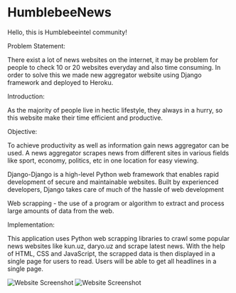 # HumblebeeNews

Hello, this is Humblebeeintel community!

Problem Statement:

There exist a lot of news websites on the internet, it may be problem for people to check 10 or 20 websites everyday and also time consuming. In order to solve this we made new aggregator website using Django framework and deployed to Heroku.

Introduction:

As the majority of people live in hectic lifestyle, they always in a hurry, so this website make their time efficient and productive.

Objective:

To achieve productivity as well as information gain news aggregator can be used. A news aggregator scrapes news from different sites in various fields like sport, economy, politics, etc  in one location for easy viewing.

Django-Django is a high-level Python web framework that enables rapid development of secure and maintainable websites. Built by experienced developers, Django takes care of much of the hassle of web development

Web scrapping - the use of a program or algorithm to extract and process large amounts of data from the web.

Implementation:

This application uses Python web scrapping libraries to crawl some popular news websites like kun.uz, daryo.uz and scrape latest news. With the help of HTML, CSS and JavaScript, the scrapped data is then displayed in a single page for users to read. Users will be able to get all headlines in a single page.

![Website Screenshot](https://github.com/humblebeeintel/HumblebeeNews/blob/main/static/news/screenshot_1.png)
![Website Screenshot](https://github.com/humblebeeintel/HumblebeeNews/blob/main/static/news/screenshot_2.png?raw=true)
